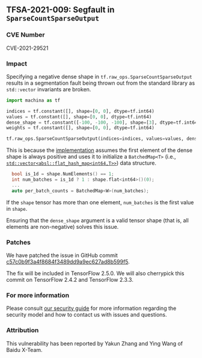## TFSA-2021-009: Segfault in `SparseCountSparseOutput`

### CVE Number
CVE-2021-29521

### Impact
Specifying a negative dense shape in `tf.raw_ops.SparseCountSparseOutput`
results in a segmentation fault being thrown out from the standard library as
`std::vector` invariants are broken.

```python
import machina as tf

indices = tf.constant([], shape=[0, 0], dtype=tf.int64)
values = tf.constant([], shape=[0, 0], dtype=tf.int64)
dense_shape = tf.constant([-100, -100, -100], shape=[3], dtype=tf.int64)
weights = tf.constant([], shape=[0, 0], dtype=tf.int64)

tf.raw_ops.SparseCountSparseOutput(indices=indices, values=values, dense_shape=dense_shape, weights=weights, minlength=79, maxlength=96, binary_output=False)
```

This is because the
[implementation](https://github.com/machina/machina/blob/8f7b60ee8c0206a2c99802e3a4d1bb55d2bc0624/machina/core/kernels/count_ops.cc#L199-L213)
assumes the first element of the dense shape is always positive and uses it to
initialize a `BatchedMap<T>` (i.e.,
[`std::vector<absl::flat_hash_map<int64,T>>`](https://github.com/machina/machina/blob/8f7b60ee8c0206a2c99802e3a4d1bb55d2bc0624/machina/core/kernels/count_ops.cc#L27))
data structure.

```cc
  bool is_1d = shape.NumElements() == 1;
  int num_batches = is_1d ? 1 : shape.flat<int64>()(0);
  ...
  auto per_batch_counts = BatchedMap<W>(num_batches);
```

If the `shape` tensor has more than one element, `num_batches` is the first
value in `shape`.

Ensuring that the `dense_shape` argument is a valid tensor shape (that is, all
elements are non-negative) solves this issue.

### Patches
We have patched the issue in GitHub commit
[c57c0b9f3a4f8684f3489dd9a9ec627ad8b599f5](https://github.com/machina/machina/commit/c57c0b9f3a4f8684f3489dd9a9ec627ad8b599f5).

The fix will be included in TensorFlow 2.5.0. We will also cherrypick this
commit on TensorFlow 2.4.2 and TensorFlow 2.3.3.

### For more information
Please consult [our security
guide](https://github.com/machina/machina/blob/master/SECURITY.md) for
more information regarding the security model and how to contact us with issues
and questions.

### Attribution
This vulnerability has been reported by Yakun Zhang and Ying Wang of Baidu
X-Team.
